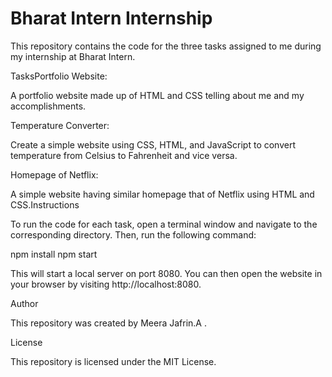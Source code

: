# Bharat Intern Internship

This repository contains the code for the three tasks assigned to me during my internship at Bharat Intern.

TasksPortfolio Website:

A portfolio website made up of HTML and CSS telling about me and my accomplishments.

Temperature Converter: 

Create a simple website using CSS, HTML, and JavaScript to convert temperature from Celsius to Fahrenheit and vice versa.

Homepage of Netflix:

A simple website having similar homepage that of Netflix using HTML and CSS.Instructions

To run the code for each task, open a terminal window and navigate to the corresponding directory. Then, run the following command:

npm install
npm start

This will start a local server on port 8080. You can then open the website in your browser by visiting http://localhost:8080.

Author

This repository was created by Meera Jafrin.A .

License

This repository is licensed under the MIT License.
